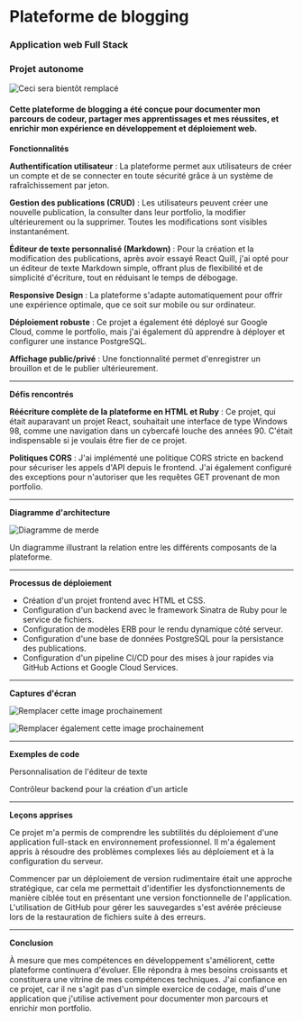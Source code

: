 # Plateforme de blogging

### Application web Full Stack

### Projet autonome

![Ceci sera bientôt remplacé](https://storage.googleapis.com/theflyoccultist/public/images/portfolio-blogging/blogging-platform.webp "Plateforme de blogging")

#### Cette plateforme de blogging a été conçue pour documenter mon parcours de codeur, partager mes apprentissages et mes réussites, et enrichir mon expérience en développement et déploiement web.

**Fonctionnalités**

**Authentification utilisateur** : La plateforme permet aux utilisateurs de créer un compte et de se connecter en toute sécurité grâce à un système de rafraîchissement par jeton.

**Gestion des publications (CRUD)** : Les utilisateurs peuvent créer une nouvelle publication, la consulter dans leur portfolio, la modifier ultérieurement ou la supprimer. Toutes les modifications sont visibles instantanément.

**Éditeur de texte personnalisé (Markdown)** : Pour la création et la modification des publications, après avoir essayé React Quill, j'ai opté pour un éditeur de texte Markdown simple, offrant plus de flexibilité et de simplicité d'écriture, tout en réduisant le temps de débogage.

**Responsive Design** : La plateforme s'adapte automatiquement pour offrir une expérience optimale, que ce soit sur mobile ou sur ordinateur.

**Déploiement robuste** : Ce projet a également été déployé sur Google Cloud, comme le portfolio, mais j'ai également dû apprendre à déployer et configurer une instance PostgreSQL.

**Affichage public/privé** : Une fonctionnalité permet d'enregistrer un brouillon et de le publier ultérieurement.

---

**Défis rencontrés**

**Réécriture complète de la plateforme en HTML et Ruby** : Ce projet, qui était auparavant un projet React, souhaitait une interface de type Windows 98, comme une navigation dans un cybercafé louche des années 90. C'était indispensable si je voulais être fier de ce projet.

**Politiques CORS** : J'ai implémenté une politique CORS stricte en backend pour sécuriser les appels d'API depuis le frontend. J'ai également configuré des exceptions pour n'autoriser que les requêtes GET provenant de mon portfolio.

---

**Diagramme d'architecture**

![Diagramme de merde](https://storage.googleapis.com/theflyoccultist/public/images/portfolio-blogging/diagramme-architecture.webp "Diagramme d'architecture de la plateforme de blogs")

Un diagramme illustrant la relation entre les différents composants de la plateforme.

---

**Processus de déploiement**

- Création d'un projet frontend avec HTML et CSS.
- Configuration d'un backend avec le framework Sinatra de Ruby pour le service de fichiers.
- Configuration de modèles ERB pour le rendu dynamique côté serveur.
- Configuration d'une base de données PostgreSQL pour la persistance des publications.
- Configuration d'un pipeline CI/CD pour des mises à jour rapides via GitHub Actions et Google Cloud Services.

---

**Captures d'écran**

![Remplacer cette image prochainement](https://storage.googleapis.com/theflyoccultist/public/images/portfolio-blogging/screenshot1.webp "Page HTML de la plateforme")

![Remplacer également cette image prochainement](https://storage.googleapis.com/theflyoccultist/public/images/portfolio-blogging/screenshot2.webp "Page de modification des articles")

---

**Exemples de code**

Personnalisation de l'éditeur de texte

Contrôleur backend pour la création d'un article

---

**Leçons apprises**

Ce projet m'a permis de comprendre les subtilités du déploiement d'une application full-stack en environnement professionnel. Il m'a également appris à résoudre des problèmes complexes liés au déploiement et à la configuration du serveur.

Commencer par un déploiement de version rudimentaire était une approche stratégique, car cela me permettait d'identifier les dysfonctionnements de manière ciblée tout en présentant une version fonctionnelle de l'application. L'utilisation de GitHub pour gérer les sauvegardes s'est avérée précieuse lors de la restauration de fichiers suite à des erreurs.

---

**Conclusion**

À mesure que mes compétences en développement s'améliorent, cette plateforme continuera d'évoluer. Elle répondra à mes besoins croissants et constituera une vitrine de mes compétences techniques. J'ai confiance en ce projet, car il ne s'agit pas d'un simple exercice de codage, mais d'une application que j'utilise activement pour documenter mon parcours et enrichir mon portfolio.